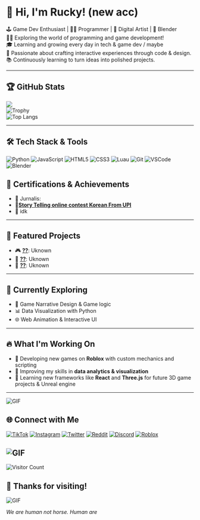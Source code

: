 # 👋 Hi, I'm Rucky! (new acc)
🕹️ Game Dev Enthusiast | 👨‍💻 Programmer | 🎨 Digital Artist | 🔧 Blender
 <br/>
👨‍💻 Exploring the world of programming and game development!<br/>
🎓 Learning and growing every day in tech & game dev / maybe<br/>
🎯 Passionate about crafting interactive experiences through code & design.  <br/>
📚 Continuously learning to turn ideas into polished projects.<br/>

---

## 🏆 GitHub Stats
<!-- GitHub stats from https://github.com/anuraghazra/github-readme-stats -->
![](https://github-readme-stats.vercel.app/api?username=RUckyTheGreat&theme=radical&hide_border=false&include_all_commits=true&count_private=true)<br/>
![Trophy](https://github-profile-trophy.vercel.app/?username=RUckyTheGreat&theme=radical)<br/>
![Top Langs]([https://github-readme-stats.vercel.app/api/top-langs/?username=RUckyTheGreat&layout=compact&theme=radical])

---

## 🛠 Tech Stack & Tools

![Python](https://img.shields.io/badge/python-3670A0?style=for-the-badge&logo=python&logoColor=ffdd54&color=auto)
![JavaScript](https://img.shields.io/badge/javascript-%23323330.svg?style=for-the-badge&logo=javascript&logoColor=%23F7DF1E&color=auto)
![HTML5](https://img.shields.io/badge/html5-%23E34F26.svg?style=for-the-badge&logo=html5&logoColor=white&color=auto)
![CSS3](https://img.shields.io/badge/css3-%231572B6.svg?style=for-the-badge&logo=css3&logoColor=white&color=auto)
![Luau](https://img.shields.io/badge/luau-blue?style=for-the-badge&logo=lua&logoColor=white&color=auto)
![Git](https://img.shields.io/badge/git-F05032?style=for-the-badge&logo=git&logoColor=white&color=auto)
![VSCode](https://img.shields.io/badge/vscode-007ACC?style=for-the-badge&logo=visual%20studio%20code&logoColor=white&color=auto)
![Blender](https://img.shields.io/badge/blender-F5792A?style=for-the-badge&logo=blender&logoColor=white&color=auto)





## 🏅 Certifications & Achievements
- 🥇 Jurnalis: 
- 🥈[**Story Telling online contest Korean From UPI**](https://drive.google.com/file/d/1aIYjaRizw5xI_F_JvDXlWU3w40tk1tmL/view?usp=drive_link)
- 🧩 idk

---

## 🌟 Featured Projects
- 🎮 [**??**](https://www): Uknown
- 🧟 [**??**](https://www): Uknown
- 🧠 [**??**](https://www): Uknown


---

## 🧠 Currently Exploring
- 🧩 Game Narrative Design & Game logic
- 📊 Data Visualization with Python
- 🌐 Web Animation & Interactive UI

---

## 🔥 What I'm Working On
- 🚀 Developing new games on **Roblox** with custom mechanics and scripting
- 🔧 Improving my skills in **data analytics & visualization**
- 🎯 Learning new frameworks like **React** and **Three.js** for future 3D game projects & Unreal engine

---
![GIF](https://c.tenor.com/SDkS_6QSzjgAAAAd/tenor.gif)

## 🌐 Connect with Me
[![TikTok](https://img.shields.io/badge/TikTok-%23000000.svg?style=for-the-badge&logo=tiktok&logoColor=white)](https://www.tiktok.com/@naptuneeel)
[![Instagram](https://img.shields.io/badge/Instagram-%23E4405F.svg?style=for-the-badge&logo=instagram&logoColor=white)](https://www.instagram.com/vyu_tune)
[![Twitter](https://img.shields.io/badge/Twitter-%231DA1F2.svg?style=for-the-badge&logo=twitter&logoColor=white)](https://twitter.com/ruckishuman)
[![Reddit](https://img.shields.io/badge/Reddit-%23FF4500.svg?style=for-the-badge&logo=reddit&logoColor=white)](https://www.reddit.com/user/critical_Ravine)
[![Discord](https://img.shields.io/badge/Discord-%237289DA.svg?style=for-the-badge&logo=discord&logoColor=white)](https://discord.gg/2zwUr3jaHx)
[![Roblox](https://img.shields.io/badge/Roblox-%2320232a.svg?style=for-the-badge&logo=roblox&logoColor=white)](https://www.roblox.com/users/3101268537/profile)

![GIF](https://media.tenor.com/piOupYyLux0AAAAi/anime-kitty.gif)
---


![Visitor Count](https://komarev.com/ghpvc/?username=RUckyTheGreat&color=blue)


## 🚀 Thanks for visiting!
![GIF](https://c.tenor.com/1cIigwthwRIAAAAC/tenor.gif)

_We are human not horse. Human are_ 
